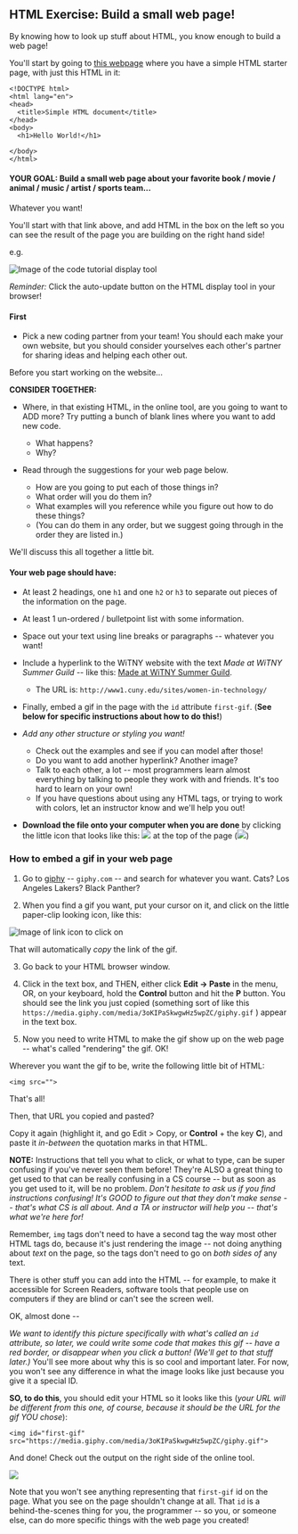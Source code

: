 ## HTML Exercise: Build a small web page!

By knowing how to look up stuff about HTML, you know enough to build a web page!

You'll start by going to [this webpage](https://www.tutorialrepublic.com/codelab.php?topic=html&file=simple-document) where you have a simple HTML starter page, with just this HTML in it:

```
<!DOCTYPE html>
<html lang="en">
<head>
  <title>Simple HTML document</title>
</head>
<body>
  <h1>Hello World!</h1>

</body>
</html>  
```

#### **YOUR GOAL:** Build a small web page about your favorite book / movie / animal / music / artist / sports team...

Whatever you want!

You'll start with that link above, and add HTML in the box on the left so you can see the result of the page you are building on the right hand side!

e.g.

![Image of the code tutorial display tool](https://www.dropbox.com/s/un1yicprj6njepq/Screenshot%202018-06-12%2014.42.56.png)

*Reminder:* Click the auto-update button on the HTML display tool in your browser!

#### First

* Pick a new coding partner from your team! You should each make your own website, but you should consider yourselves each other's partner for sharing ideas and helping each other out.

Before you start working on the website...

**CONSIDER TOGETHER:**

* Where, in that existing HTML, in the online tool, are you going to want to ADD more? Try putting a bunch of blank lines where you want to add new code.
  * What happens?
  * Why?

* Read through the suggestions for your web page below.
  * How are you going to put each of those things in?
  * What order will you do them in?
  * What examples will you reference while you figure out how to do these things?
  * (You can do them in any order, but we suggest going through in the order they are listed in.)


We'll discuss this all together a little bit.


#### **Your web page should have:**
* At least 2 headings, one `h1` and one `h2` or `h3` to separate out pieces of the information on the page.

* At least 1 un-ordered / bulletpoint list with some information.

* Space out your text using line breaks or paragraphs -- whatever you want!

* Include a hyperlink to the WiTNY website with the text *Made at WiTNY Summer Guild* -- like this: [Made at WiTNY Summer Guild](http://www1.cuny.edu/sites/women-in-technology/).
  * The URL is: `http://www1.cuny.edu/sites/women-in-technology/`

* Finally, embed a gif in the page with the `id` attribute `first-gif`. (**See below for specific instructions about how to do this!**)

* *Add any other structure or styling you want!*
  * Check out the examples and see if you can model after those!
  * Do you want to add another hyperlink? Another image?
  * Talk to each other, a lot -- most programmers learn almost everything by talking to people they work with and friends. It's too hard to learn on your own!
  * If you have questions about using any HTML tags, or trying to work with colors, let an instructor know and we'll help you out!

* **Download the file onto your computer when you are done** by clicking the little icon that looks like this: <img src="https://www.dropbox.com/s/0ahdpfytzy6h4ei/Screenshot%202018-06-12%2014.25.56.png?dl=0"> at the top of the page (<img src="https://www.dropbox.com/s/iqalx69kucg7f9b/Screenshot%202018-06-12%2014.26.25.png?dl=0">)

### How to embed a gif in your web page

1. Go to [giphy](https://giphy.com/) -- `giphy.com` -- and search for whatever you want. Cats? Los Angeles Lakers? Black Panther?

2. When you find a gif you want, put your cursor on it, and click on the little paper-clip looking icon, like this:

![Image of link icon to click on](https://www.dropbox.com/s/x3orli7y6y961b9/Screenshot%202018-06-12%2014.33.20.png)

That will automatically *copy* the link of the gif.

3. Go back to your HTML browser window.

4. Click in the text box, and THEN, either click **Edit -> Paste** in the menu, OR, on your keyboard, hold the **Control** button and hit the **P** button. You should see the link you just copied (something sort of like this  `https://media.giphy.com/media/3oKIPaSkwgwHz5wpZC/giphy.gif` ) appear in the text box.

5. Now you need to write HTML to make the gif show up on the web page -- what's called "rendering" the gif. OK!

Wherever you want the gif to be, write the following little bit of HTML:

```
<img src="">
```

That's all!

Then, that URL you copied and pasted?

Copy it again (highlight it, and go Edit > Copy, or **Control** + the key **C**), and paste it *in-between* the quotation marks in that HTML.

**NOTE:** Instructions that tell you what to click, or what to type, can be super confusing if you've never seen them before! They're ALSO a great thing to get used to that can be really confusing in a CS course -- but as soon as you get used to it, will be no problem. *Don't hesitate to ask us if you find instructions confusing! It's GOOD to figure out that they don't make sense -- that's what CS is all about. And a TA or instructor will help you -- that's what we're here for!*

Remember, `img` tags don't need to have a second tag the way most other HTML tags do, because it's just rendering the image -- not doing anything about *text* on the page, so the tags don't need to go on *both sides of* any text.

There is other stuff you can add into the HTML -- for example, to make it accessible for Screen Readers, software tools that people use on computers if they are blind or can't see the screen well.

OK, almost done --

*We want to identify this picture specifically with what's called an `id` attribute, so later, we could write some code that makes this gif -- have a red border, or disappear when you click a button! (We'll get to that stuff later.)* You'll see more about why this is so cool and important later. For now, you won't see any difference in what the image looks like just because you give it a special ID.

**SO, to do this**, you should edit your HTML so it looks like this (*your URL will be different from this one, of course, because it should be the URL for the gif YOU chose*):


```
<img id="first-gif" src="https://media.giphy.com/media/3oKIPaSkwgwHz5wpZC/giphy.gif">
```

And done! Check out the output on the right side of the online tool.

<img src="https://media.giphy.com/media/11sBLVxNs7v6WA/giphy.gif">

Note that you won't see anything representing that `first-gif` id on the page. What you see on the page shouldn't change at all. That `id` is a behind-the-scenes thing for you, the programmer -- so you, or someone else, can do more specific things with the web page you created!
